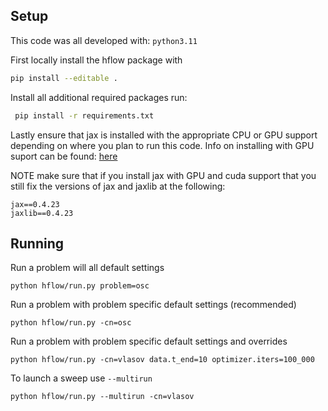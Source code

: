 ## Setup
This code was all developed with:
`
python3.11
`


First locally install the hflow package with

```bash
pip install --editable .
```

Install all additional required packages run:

```bash
 pip install -r requirements.txt
```

Lastly ensure that jax is installed with the appropriate CPU or GPU support depending on where you plan to run this code. Info on installing with GPU suport can be found: [here](https://github.com/google/jax#installation)

NOTE make sure that if you install jax with GPU and cuda support that you still fix the versions of jax and jaxlib at the following:
```
jax==0.4.23
jaxlib==0.4.23
```

## Running

Run a problem will all default settings
```
python hflow/run.py problem=osc
```

Run a problem with problem specific default settings (recommended)
```
python hflow/run.py -cn=osc
```

Run a problem with problem specific default settings and overrides
```
python hflow/run.py -cn=vlasov data.t_end=10 optimizer.iters=100_000    
```

To launch a sweep use `--multirun`
```
python hflow/run.py --multirun -cn=vlasov 
```
